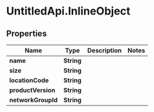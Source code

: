 # UntitledApi.InlineObject

## Properties

Name | Type | Description | Notes
------------ | ------------- | ------------- | -------------
**name** | **String** |  | 
**size** | **String** |  | 
**locationCode** | **String** |  | 
**productVersion** | **String** |  | 
**networkGroupId** | **String** |  | 


